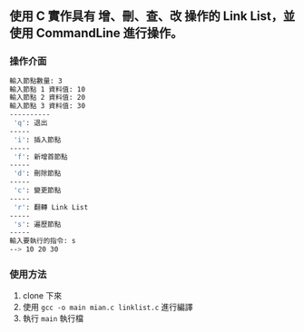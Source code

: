 ## 使用 C 實作具有 增、刪、查、改 操作的 Link List，並使用 CommandLine 進行操作。

### 操作介面
```bash
輸入節點數量: 3
輸入節點 1 資料值: 10
輸入節點 2 資料值: 20
輸入節點 3 資料值: 30
----------
 'q': 退出
-----
 'i': 插入節點
-----
 'f': 新增首節點
-----
 'd': 刪除節點
-----
 'c': 變更節點
-----
 'r': 翻轉 Link List
-----
 's': 遍歷節點
-----
輸入要執行的指令: s
--> 10 20 30
```

### 使用方法
1. clone 下來
2. 使用 `gcc -o main mian.c linklist.c` 進行編譯
3. 執行 `main` 執行檔